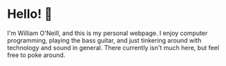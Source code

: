 # Hello! 👋
I'm William O'Neill, and this is my personal webpage.
I enjoy computer programming, playing the bass guitar, and just tinkering around with technology and sound in general.
There currently isn't much here, but feel free to poke around.
